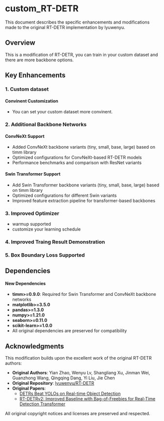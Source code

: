 # custom_RT-DETR 

This document describes the specific enhancements and modifications made to the original RT-DETR implementation by lyuwenyu.

## Overview

This is a modification of RT-DETR, you can train in your custom dataset and there are more backbone options.

## Key Enhancements

### 1. Custom dataset

#### Convinent Customization
- You can set your custom dataset more convinent.

### 2. Additional Backbone Networks

#### ConvNeXt Support
- Added ConvNeXt backbone variants (tiny, small, base, large) based on timm library
- Optimized configurations for ConvNeXt-based RT-DETR models
- Performance benchmarks and comparison with ResNet variants

#### Swin Transformer Support
- Add Swin Transformer backbone variants (tiny, small, base, large) based on timm library
- Optimized configurations for different Swin variants
- Improved feature extraction pipeline for transformer-based backbones

### 3. Improved Optimizer
- warmup supported
- customize your learning schedule 

### 4. Improved Traing Result Demonstration

### 5. Box Boundary Loss Supported

## Dependencies

#### New Dependencies
- **timm>=0.9.0**: Required for Swin Transformer and ConvNeXt backbone networks
- **matplotlib>=3.5.0**
- **pandas>=1.3.0**
- **numpy>=1.21.0**
- **seaborn>=0.11.0**
- **scikit-learn>=1.0.0**
- All original dependencies are preserved for compatibility

## Acknowledgments

This modification builds upon the excellent work of the original RT-DETR authors:
- **Original Authors**: Yian Zhao, Wenyu Lv, Shangliang Xu, Jinman Wei, Guanzhong Wang, Qingqing Dang, Yi Liu, Jie Chen
- **Original Repository**: [lyuwenyu/RT-DETR](https://github.com/lyuwenyu/RT-DETR)
- **Original Papers**: 
  - [DETRs Beat YOLOs on Real-time Object Detection](https://arxiv.org/abs/2304.08069)
  - [RT-DETRv2: Improved Baseline with Bag-of-Freebies for Real-Time Detection Transformer](https://arxiv.org/abs/2407.17140)

All original copyright notices and licenses are preserved and respected. 